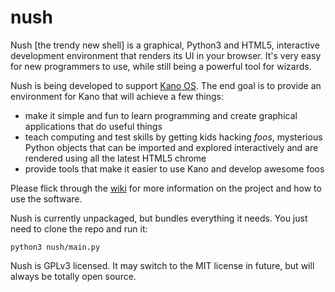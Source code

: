 nush
====

Nush [the trendy new shell] is a graphical, Python3 and HTML5, interactive development environment that
renders its UI in your browser. It's very easy for new programmers to use, while still being a powerful
tool for wizards.

Nush is being developed to support [Kano OS](http://www.kano.me/). The end goal is to provide an
environment for Kano that will achieve a few things:

- make it simple and fun to learn programming and create graphical applications that do useful things
- teach computing and test skills by getting kids hacking *foos*, mysterious Python objects that can be
  imported and explored interactively and are rendered using all the latest HTML5 chrome
- provide tools that make it easier to use Kano and develop awesome foos

Please flick through the [wiki](https://github.com/carlsmith/nush/wiki) for more information on the project
and how to use the software.

Nush is currently unpackaged, but bundles everything it needs. You just need to clone the repo and run it:

    python3 nush/main.py

Nush is GPLv3 licensed. It may switch to the MIT license in future, but will always be totally open source.